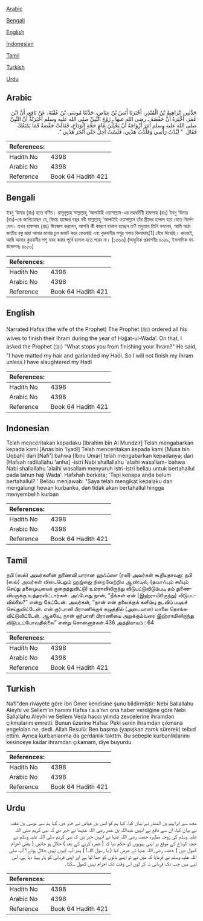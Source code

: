 [Arabic](#arabic)

[Bengali](#bengali)

[English](#english)

[Indonesian](#indonesian)

[Tamil](#tamil)

[Turkish](#turkish)

[Urdu](#urdu)

## Arabic


<div dir="rtl" lang="ar" style={{fontSize:'larger',backgroundColor:'#f8f9fa',padding:20}}>
حَدَّثَنِي إِبْرَاهِيمُ بْنُ الْمُنْذِرِ، أَخْبَرَنَا أَنَسُ بْنُ عِيَاضٍ، حَدَّثَنَا مُوسَى بْنُ عُقْبَةَ، عَنْ نَافِعٍ، أَنَّ ابْنَ عُمَرَ، أَخْبَرَهُ أَنَّ حَفْصَةَ ـ رضى الله عنها ـ زَوْجَ النَّبِيِّ صلى الله عليه وسلم أَخْبَرَتْهُ أَنَّ النَّبِيَّ صلى الله عليه وسلم أَمَرَ أَزْوَاجَهُ أَنْ يَحْلِلْنَ عَامَ حَجَّةِ الْوَدَاعِ، فَقَالَتْ حَفْصَةُ فَمَا يَمْنَعُكَ فَقَالَ ‏ "‏ لَبَّدْتُ رَأْسِي وَقَلَّدْتُ هَدْيِي، فَلَسْتُ أَحِلُّ حَتَّى أَنْحَرَ هَدْيِي ‏"‏‏.‏
</div>
<div style={{backgroundColor:'#f8f9fa',padding:20, marginBottom: 10}}><table> <thead> <tr> <th>References:</th> <th></th> </tr> </thead> <tbody><tr><td>Hadith No</td><td>4398</td></tr><tr><td>Arabic No</td><td>4398</td></tr><tr><td>Reference</td><td>Book 64 Hadith 421</td></tr></tbody></table></div>

## Bengali


<div dir="ltr" lang="bn" style={{fontSize:'larger',backgroundColor:'#f8f9fa',padding:20}}>
ইবনু ‘উমার (রাঃ) হতে বর্ণিত। রাসূলুল্লাহ সাল্লাল্লাহু ‘আলাইহি ওয়াসাল্লাম-এর সহধর্মিণী হাফসাহ (রাঃ) ইবনু ‘উমার (রাঃ)-কে জানিয়েছেন যে, বিদায় হাজ্জের বছর নবী সাল্লাল্লাহু ‘আলাইহি ওয়াসাল্লাম তাঁর স্ত্রীদের হালাল হয়ে যেতে নির্দেশ দেন। তখন হাফসাহ (রাঃ) জিজ্ঞেস করলেন, আপনি কী কারণে হালাল হচ্ছেন না? তদুত্তরে তিনি বললেন, আমি আঠা জাতীয় বস্তু দ্বারা আমার মাথার চুল জমাট করে ফেলেছি এবং কুরবানীর পশুর গলায় কিলাদাহ[1] বেঁধে দিয়েছি। কাজেই, আমি আমার কুরবানীর পশু যবহ করার পূর্বে হালাল হতে পারব না। [১৫৬৬] (আধুনিক প্রকাশনীঃ ৪০৪৯, ইসলামিক ফাউন্ডেশনঃ ৪০৫৩)
</div>
<div style={{backgroundColor:'#f8f9fa',padding:20, marginBottom: 10}}><table> <thead> <tr> <th>References:</th> <th></th> </tr> </thead> <tbody><tr><td>Hadith No</td><td>4398</td></tr><tr><td>Arabic No</td><td>4398</td></tr><tr><td>Reference</td><td>Book 64 Hadith 421</td></tr></tbody></table></div>

## English


<div dir="ltr" lang="en" style={{fontSize:'larger',backgroundColor:'#f8f9fa',padding:20}}>
Narrated Hafsa:(the wife of the Prophet) The Prophet (ﷺ) ordered all his wives to finish their Ihram during the year of Hajjat-ul-Wada'. On that, I asked the Prophet (ﷺ) "What stops you from finishing your lhram?" He said, "I have matted my hair and garlanded my Hadi. So I will not finish my Ihram unless I have slaughtered my Hadi
</div>
<div style={{backgroundColor:'#f8f9fa',padding:20, marginBottom: 10}}><table> <thead> <tr> <th>References:</th> <th></th> </tr> </thead> <tbody><tr><td>Hadith No</td><td>4398</td></tr><tr><td>Arabic No</td><td>4398</td></tr><tr><td>Reference</td><td>Book 64 Hadith 421</td></tr></tbody></table></div>

## Indonesian


<div dir="ltr" lang="id" style={{fontSize:'larger',backgroundColor:'#f8f9fa',padding:20}}>
Telah menceritakan kepadaku [Ibrahim bin Al Mundzir] Telah mengabarkan kepada kami [Anas bin 'Iyadl] Telah menceritakan kepada kami [Musa bin Uqbah] dari [Nafi'] bahwa [Ibnu Umar] telah mengabarkan kepadanya; dari [Hafsah radliallahu 'anha] -istri Nabi shallallahu 'alaihi wasallam- bahwa Nabi shallallahu 'alaihi wasallam menyuruh istri-istri beliau untuk bertahallul pada tahun haji Wada'. Hafshah berkata; 'Tapi kenapa anda belum bertahallul? ' Beliau menjawab: "Saya telah mengikat kepalaku dan mengalungi hewan kurbanku, dan tidak akan bertahallul hingga menyembelih kurban
</div>
<div style={{backgroundColor:'#f8f9fa',padding:20, marginBottom: 10}}><table> <thead> <tr> <th>References:</th> <th></th> </tr> </thead> <tbody><tr><td>Hadith No</td><td>4398</td></tr><tr><td>Arabic No</td><td>4398</td></tr><tr><td>Reference</td><td>Book 64 Hadith 421</td></tr></tbody></table></div>

## Tamil


<div dir="ltr" lang="ta" style={{fontSize:'larger',backgroundColor:'#f8f9fa',padding:20}}>
நபி (ஸல்) அவர்களின் துணைவி யாரான ஹஃப்ஸா (ரலி) அவர்கள் கூறியதாவது: நபி (ஸல்) அவர்கள் விடைபெறும் ஹஜ்ஜை நிறைவேற்றிய ஆண்டில், (தவாஃபும் சயீயும் செய்து தலைமுடியைக் குறைத்துவிட்டு) உம்ராவிலிருந்து விடுபட்டுவிடும்படி தம் துணைவியருக்கு உத்தரவிட்டார்கள். அப்போது நான், “நீங்கள் ஏன் (இஹ்ராமிóருந்து) விடுபடவில்லை?” என்று கேட்டேன். அவர்கள், “நான் என் தலைக்குக் களிம்பு தடவிப் படியச் செய்துவிட்டேன். என் குர்பானி பிராணிக்குக் கழுத்தில் (அடையாள) மாலை தொங்கவிட்டுவிட்டேன். ஆகவே, நான் குர்பானி பிராணியை அறுக்கும்வரை இஹ்ராமிலிருந்து விடுபடப்போவதில்லை” என்று சொன்னார்கள்.436 அத்தியாயம் : 64
</div>
<div style={{backgroundColor:'#f8f9fa',padding:20, marginBottom: 10}}><table> <thead> <tr> <th>References:</th> <th></th> </tr> </thead> <tbody><tr><td>Hadith No</td><td>4398</td></tr><tr><td>Arabic No</td><td>4398</td></tr><tr><td>Reference</td><td>Book 64 Hadith 421</td></tr></tbody></table></div>

## Turkish


<div dir="ltr" lang="tr" style={{fontSize:'larger',backgroundColor:'#f8f9fa',padding:20}}>
Nafi"den rivayete göre İbn Ömer kendisine şunu bildirmiştir: Nebi Sallallahu Aleyhi ve Sellem'in hanımı Hafsa r.a.a'nın ona haber verdiğine göre Nebi Sallallahu Aleyhi ve Sellem Veda haccı yılında zevcelerine ihramdan çıkmalarını emretti. Bunun üzerine Hafsa: Peki senin ihramdan çıkmana engelolan ne, dedi. Allah Resulü: Ben başıma (yapışkan zamk sürerek) telbıd ettim. Ayrıca kurbanlarıma da gerdanlık takttm. Bu sebeple kurbanlıklarımı kesinceye kadar ihramdan çıkamam, diye buyurdu
</div>
<div style={{backgroundColor:'#f8f9fa',padding:20, marginBottom: 10}}><table> <thead> <tr> <th>References:</th> <th></th> </tr> </thead> <tbody><tr><td>Hadith No</td><td>4398</td></tr><tr><td>Arabic No</td><td>4398</td></tr><tr><td>Reference</td><td>Book 64 Hadith 421</td></tr></tbody></table></div>

## Urdu


<div dir="rtl" lang="ur" style={{fontSize:'larger',backgroundColor:'#f8f9fa',padding:20}}>
مجھ سے ابراہیم بن المنذر نے بیان کیا، کہا ہم کو انس بن عیاض نے خبر دی، کہا ہم سے موسیٰ بن عقبہ نے بیان کیا، ان سے نافع نے انہیں عبداللہ بن عمر رضی اللہ عنہما نے خبر دی کہ نبی کریم صلی اللہ علیہ وسلم کی زوجہ مطہرہ حفصہ رضی اللہ عنہا نے انہیں خبر دی کہ نبی کریم صلی اللہ علیہ وسلم نے حجۃ الوداع کے موقع پر اپنی بیویوں کو حکم دیا کہ ( عمرہ کرنے کے بعد ) حلال ہو جائیں ( یعنی احرام کھول دیں ) حفصہ رضی اللہ عنہا نے عرض کیا ( یا رسول اللہ! ) پھر آپ کیوں نہیں حلال ہوتے؟ آپ صلی اللہ علیہ وسلم نے فرمایا کہ میں نے تو اپنے بالوں کو جما لیا ہے اور اپنی قربانی کو ہار پہنا دیا ہے، اس لیے میں جب تک قربانی نہ کر لوں اس وقت تک احرام نہیں کھول سکتا۔
</div>
<div style={{backgroundColor:'#f8f9fa',padding:20, marginBottom: 10}}><table> <thead> <tr> <th>References:</th> <th></th> </tr> </thead> <tbody><tr><td>Hadith No</td><td>4398</td></tr><tr><td>Arabic No</td><td>4398</td></tr><tr><td>Reference</td><td>Book 64 Hadith 421</td></tr></tbody></table></div>